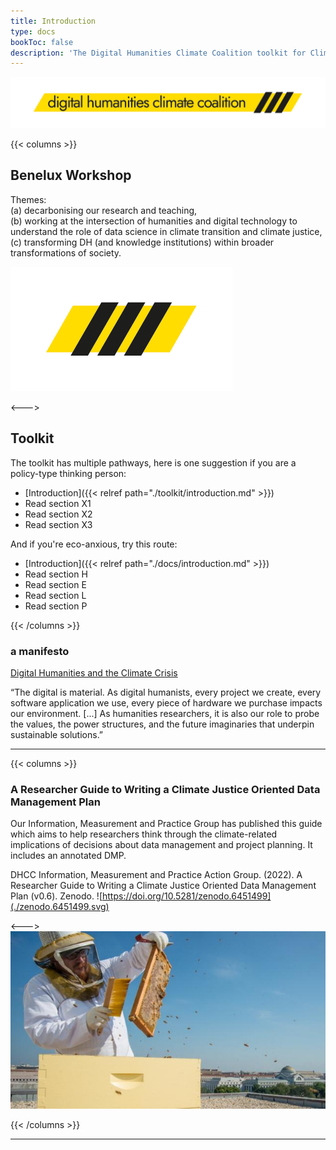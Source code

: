 ```yaml
---
title: Introduction
type: docs
bookToc: false
description: 'The Digital Humanities Climate Coalition toolkit for Climate Justice in humanitites research.'
---
```


![The Digital Humanities Climate Coalition](DCHH_FINAL_LOWER_CASE_HAZARD.png)


{{< columns >}}
## Benelux Workshop

Themes: \
(a) decarbonising our research and teaching,\
(b) working at the intersection of humanities and digital technology to understand the role of data science in climate transition and climate justice,\
(c) transforming DH (and knowledge institutions) within broader transformations of society.

![DHCC.jpg](DCHH_FINAL_HAZARD.png)

<--->
## Toolkit

The toolkit has multiple pathways, here is one suggestion if you are a policy-type thinking person:

- [Introduction]({{< relref path="./toolkit/introduction.md" >}})
- Read section X1
- Read section X2
- Read section X3

And if you're eco-anxious, try this route:

- [Introduction]({{< relref path="./docs/introduction.md" >}})
- Read section H
- Read section E
- Read section L
- Read section P

{{< /columns >}}


### a manifesto
[Digital Humanities and the Climate Crisis](https://dhc-barnard.github.io/envdh/)

“The digital is material. As digital humanists, every project we create, every software application we use, every piece of hardware we purchase impacts our environment. [...] As humanities researchers, it is also our role to probe the values, the power structures, and the future imaginaries that underpin sustainable solutions.”

---

{{< columns >}}

### A Researcher Guide to Writing a Climate Justice Oriented Data Management Plan

Our Information, Measurement and Practice Group has published this guide which aims to help researchers think through the climate-related implications of decisions about data management and project planning.  It includes an annotated DMP.

DHCC Information, Measurement and Practice Action Group. (2022). A Researcher Guide to Writing a Climate Justice Oriented Data Management Plan (v0.6). Zenodo. ![https://doi.org/10.5281/zenodo.6451499](./zenodo.6451499.svg)

<--->
![Beekeeper](beekeeper.jpg)

{{< /columns >}}

---
